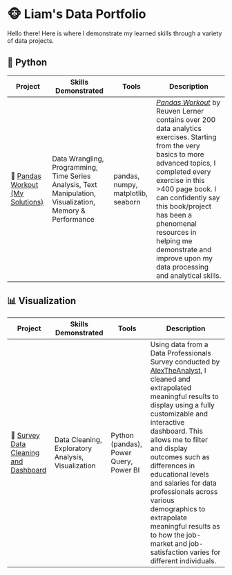 # :monkey_face: Liam's Data Portfolio
Hello there! Here is where I demonstrate my learned skills through a variety of data projects.

## :snake: Python
| Project | Skills Demonstrated | Tools | Description | 
|---|---|---|---|
:panda_face: [Pandas Workout (My Solutions)](https://github.com/robprob/pandas-workout) | Data Wrangling, Programming, Time Series Analysis, Text Manipulation, Visualization, Memory & Performance | pandas, numpy, matplotlib, seaborn | <a href='https://www.manning.com/books/pandas-workout'><i>Pandas Workout</i></a> by Reuven Lerner contains over 200 data analytics exercises. Starting from the very basics to more advanced topics, I completed every exercise in this >400 page book. I can confidently say this book/project has been a phenomenal resources in helping me demonstrate and improve upon my data processing and analytical skills.

## :bar_chart: Visualization
| Project | Skills Demonstrated | Tools | Description | 
|---|---|---|---|
:memo: [Survey Data Cleaning and Dashboard](https://github.com/robprob/data-professionals-survey) | Data Cleaning, Exploratory Analysis, Visualization | Python (pandas), Power Query, Power BI | Using data from a Data Professionals Survey conducted by [AlexTheAnalyst](https://github.com/AlexTheAnalyst/Power-BI/blob/main/Power%20BI%20-%20Final%20Project.xlsx), I cleaned and extrapolated meaningful results to display using a fully customizable and interactive dashboard. This allows me to filter and display outcomes such as differences in educational levels and salaries for data professionals across various demographics to extrapolate meaningful results as to how the job-market and job-satisfaction varies for different individuals.
